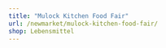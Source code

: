 ```yaml
---
title: "Mulock Kitchen Food Fair"
url: /newmarket/mulock-kitchen-food-fair/
shop: Lebensmittel
---
```

